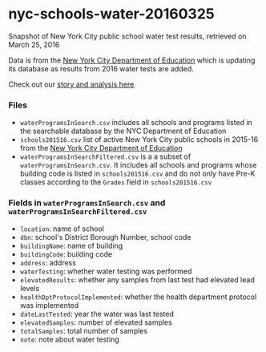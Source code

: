 # nyc-schools-water-20160325
Snapshot of New York City public school water test results, retrieved on March 25, 2016

Data is from the [New York City Department of Education](http://schools.nyc.gov/AboutUs/schools/watersafety) which is updating its database as results from 2016 water tests are added. 

Check out our [story and analysis here](www.wnyc.org/story/most-new-york-city-schools-have-not-tested-their-water-decade/). 

### Files
* `waterProgramsInSearch.csv` includes all schools and programs listed in the searchable database by the NYC Department of Education
* `schools201516.csv` list of active New York City public schools in 2015-16 from the [New York City Department of Education](http://schools.nyc.gov/Offices/EnterpriseOperations/DIIT/OOD/default.htm)
* `waterProgramsInSearchFiltered.csv` is a a subset of `waterProgramsInSearch.csv`. It includes all schools and programs whose building code is listed in `schools201516.csv` and do not only have Pre-K classes according to the `Grades` field in `schools201516.csv`

### Fields in `waterProgramsInSearch.csv` and `waterProgramsInSearchFiltered.csv`
* `location`: name of school
* `dbn`: school's District Borough Number, school code
* `buildingName`: name of building
* `buildingCode`: building code
* `address`: address
* `waterTesting`: whether water testing was performed
* `elevatedResults`: whether any samples from last test had elevated lead levels
* `healthDptProtocolImplemented`: whether the health department protocol was implemented
* `dateLastTested`: year the water was last tested
* `elevatedSamples`: number of elevated samples
* `totalSamples`: total number of samples
* `note`: note about water testing


